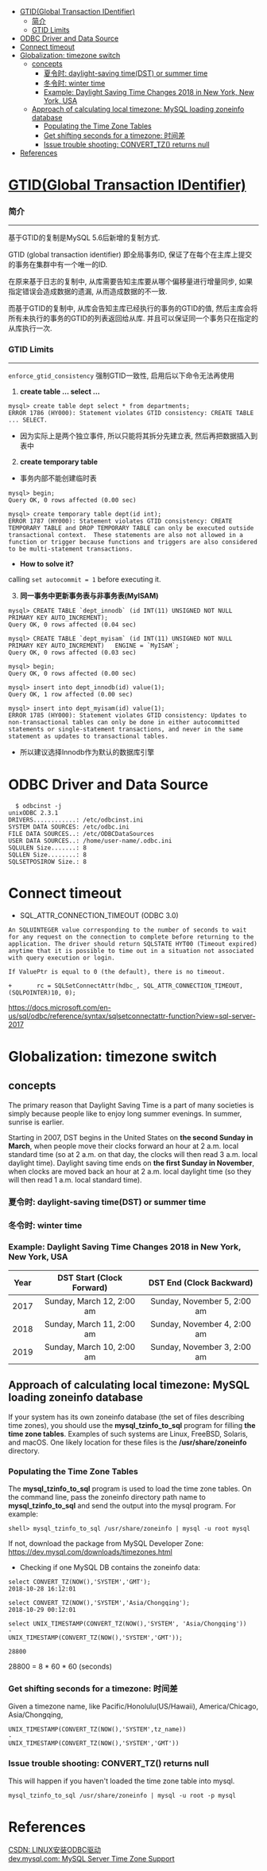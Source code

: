 <!-- MarkdownTOC -->

- [GTID\(Global Transaction IDentifier\)](#gtidglobal-transaction-identifier)
    - [简介](#%E7%AE%80%E4%BB%8B)
    - [GTID Limits](#gtid-limits)
- [ODBC Driver and Data Source](#odbc-driver-and-data-source)
- [Connect timeout](#connect-timeout)
- [Globalization: timezone switch](#globalization-timezone-switch)
  - [concepts](#concepts)
    - [夏令时: daylight-saving time\(DST\) or summer time](#%E5%A4%8F%E4%BB%A4%E6%97%B6-daylight-saving-timedst-or-summer-time)
    - [冬令时: winter time](#%E5%86%AC%E4%BB%A4%E6%97%B6-winter-time)
    - [Example: Daylight Saving Time Changes 2018 in New York, New York, USA](#example-daylight-saving-time-changes-2018-in-new-york-new-york-usa)
  - [Approach of calculating local timezone: MySQL loading zoneinfo database](#approach-of-calculating-local-timezone-mysql-loading-zoneinfo-database)
    - [Populating the Time Zone Tables](#populating-the-time-zone-tables)
    - [Get shifting seconds for a timezone: 时间差](#get-shifting-seconds-for-a-timezone-%E6%97%B6%E9%97%B4%E5%B7%AE)
    - [Issue trouble shooting: CONVERT_TZ\(\) returns null](#issue-trouble-shooting-convert_tz-returns-null)
- [References](#references)

<!-- /MarkdownTOC -->

# [GTID(Global Transaction IDentifier)](https://blog.csdn.net/solarison/article/details/60468505)
### 简介

---
基于GTID的复制是MySQL 5.6后新增的复制方式.

GTID (global transaction identifier) 即全局事务ID, 保证了在每个在主库上提交的事务在集群中有一个唯一的ID.

在原来基于日志的复制中, 从库需要告知主库要从哪个偏移量进行增量同步, 如果指定错误会造成数据的遗漏, 从而造成数据的不一致.

而基于GTID的复制中, 从库会告知主库已经执行的事务的GTID的值, 然后主库会将所有未执行的事务的GTID的列表返回给从库. 并且可以保证同一个事务只在指定的从库执行一次.

### GTID Limits

---
`enforce_gtid_consistency` 强制GTID一致性, 启用后以下命令无法再使用

1. __create table … select …__

```
mysql> create table dept select * from departments;
ERROR 1786 (HY000): Statement violates GTID consistency: CREATE TABLE ... SELECT.
```
* 因为实际上是两个独立事件, 所以只能将其拆分先建立表, 然后再把数据插入到表中

2. __create temporary table__

* 事务内部不能创建临时表
```
mysql> begin;
Query OK, 0 rows affected (0.00 sec)

mysql> create temporary table dept(id int);
ERROR 1787 (HY000): Statement violates GTID consistency: CREATE TEMPORARY TABLE and DROP TEMPORARY TABLE can only be executed outside transactional context.  These statements are also not allowed in a function or trigger because functions and triggers are also considered to be multi-statement transactions.
```

* __How to solve it?__

calling `set autocommit = 1` before executing it.

3. __同一事务中更新事务表与非事务表(MyISAM)__

```
mysql> CREATE TABLE `dept_innodb` (id INT(11) UNSIGNED NOT NULL PRIMARY KEY AUTO_INCREMENT);
Query OK, 0 rows affected (0.04 sec)

mysql> CREATE TABLE `dept_myisam` (id INT(11) UNSIGNED NOT NULL PRIMARY KEY AUTO_INCREMENT)   ENGINE = `MyISAM`;
Query OK, 0 rows affected (0.03 sec)

mysql> begin;
Query OK, 0 rows affected (0.00 sec)

mysql> insert into dept_innodb(id) value(1);
Query OK, 1 row affected (0.00 sec)

mysql> insert into dept_myisam(id) value(1);
ERROR 1785 (HY000): Statement violates GTID consistency: Updates to non-transactional tables can only be done in either autocommitted statements or single-statement transactions, and never in the same statement as updates to transactional tables.
```

* 所以建议选择Innodb作为默认的数据库引擎


# ODBC Driver and Data Source
```
  $ odbcinst -j
unixODBC 2.3.1
DRIVERS............: /etc/odbcinst.ini
SYSTEM DATA SOURCES: /etc/odbc.ini
FILE DATA SOURCES..: /etc/ODBCDataSources
USER DATA SOURCES..: /home/user-name/.odbc.ini
SQLULEN Size.......: 8
SQLLEN Size........: 8
SQLSETPOSIROW Size.: 8
```

# Connect timeout

* SQL_ATTR_CONNECTION_TIMEOUT (ODBC 3.0)	

```
An SQLUINTEGER value corresponding to the number of seconds to wait for any request on the connection to complete before returning to the application. The driver should return SQLSTATE HYT00 (Timeout expired) anytime that it is possible to time out in a situation not associated with query execution or login.

If ValuePtr is equal to 0 (the default), there is no timeout.
```

```
+       rc = SQLSetConnectAttr(hdbc_, SQL_ATTR_CONNECTION_TIMEOUT, (SQLPOINTER)10, 0);
```

https://docs.microsoft.com/en-us/sql/odbc/reference/syntax/sqlsetconnectattr-function?view=sql-server-2017

# Globalization: timezone switch

## concepts
The primary reason that Daylight Saving Time is a part of many societies is simply because people like to enjoy long summer evenings.
In summer, sunrise is earlier. 

Starting in 2007, DST begins in the United States on __the second Sunday in March__, when people move their clocks forward an hour at 2 a.m. local standard time (so at 2 a.m. on that day, the clocks will then read 3 a.m. local daylight time). Daylight saving time ends on __the first Sunday in November__, when clocks are moved back an hour at 2 a.m. local daylight time (so they will then read 1 a.m. local standard time).

### 夏令时: daylight-saving time(DST) or summer time
### 冬令时: winter time
### Example: Daylight Saving Time Changes 2018 in New York, New York, USA

| Year |	DST Start (Clock Forward) | DST End (Clock Backward) |
|:-:|:-:|:-:|
| 2017 | Sunday, March 12, 2:00 am | Sunday, November 5, 2:00 am |
| 2018 | Sunday, March 11, 2:00 am | Sunday, November 4, 2:00 am |
| 2019 | Sunday, March 10, 2:00 am | Sunday, November 3, 2:00 am |

## Approach of calculating local timezone: MySQL loading zoneinfo database

If your system has its own zoneinfo database (the set of files describing time zones), you should use the __mysql_tzinfo_to_sql__ program for filling __the time zone tables__. Examples of such systems are Linux, FreeBSD, Solaris, and macOS. One likely location for these files is the __/usr/share/zoneinfo__ directory.

### Populating the Time Zone Tables

The __mysql_tzinfo_to_sql__ program is used to load the time zone tables. On the command line, pass the zoneinfo directory path name to __mysql_tzinfo_to_sql__ and send the output into the mysql program. For example:

```
shell> mysql_tzinfo_to_sql /usr/share/zoneinfo | mysql -u root mysql
```

If not, download the package from MySQL Developer Zone:
https://dev.mysql.com/downloads/timezones.html


* Checking if one MySQL DB contains the zoneinfo data:

```
select CONVERT_TZ(NOW(),'SYSTEM','GMT');
2018-10-28 16:12:01

select CONVERT_TZ(NOW(),'SYSTEM','Asia/Chongqing');
2018-10-29 00:12:01

select UNIX_TIMESTAMP(CONVERT_TZ(NOW(),'SYSTEM', 'Asia/Chongqing'))
-
UNIX_TIMESTAMP(CONVERT_TZ(NOW(),'SYSTEM','GMT'));

28800
```

28800 = 8 * 60 * 60 (seconds)

### Get shifting seconds for a timezone: 时间差
Given a timezone name, like Pacific/Honolulu(US/Hawaii), America/Chicago, Asia/Chongqing, 
```
UNIX_TIMESTAMP(CONVERT_TZ(NOW(),'SYSTEM',tz_name))
-
UNIX_TIMESTAMP(CONVERT_TZ(NOW(),'SYSTEM','GMT'))
```

### Issue trouble shooting: CONVERT_TZ() returns null

This will happen if you haven't loaded the time zone table into mysql.

```
mysql_tzinfo_to_sql /usr/share/zoneinfo | mysql -u root -p mysql
```


# References
[CSDN: LINUX安装ODBC驱动](https://blog.csdn.net/dongweizu33/article/details/54616258)<br/>
[dev.mysql.com: MySQL Server Time Zone Support](https://dev.mysql.com/doc/refman/8.0/en/time-zone-support.html)<br/>
[]()<br/>
[]()<br/>
[]()<br/>

